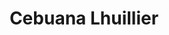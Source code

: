 ---
title: "Cebuana Lhuillier"
url: /davao-city/cebuana-lhuillier-davao-agusan-highway/
shop: pawnbroker
---